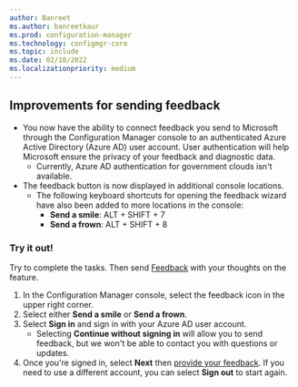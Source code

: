 ```yaml
---
author: Banreet
ms.author: banreetkaur
ms.prod: configuration-manager
ms.technology: configmgr-core
ms.topic: include
ms.date: 02/18/2022
ms.localizationpriority: medium
---
```


## <a name="bkmk_feedback"></a> Improvements for sending feedback
<!--11754191, 12890088-->

- You now have the ability to connect feedback you send to Microsoft through the Configuration Manager console to an authenticated Azure Active Directory (Azure AD) user account. User authentication will help Microsoft ensure the privacy of your feedback and diagnostic data.
   - Currently, Azure AD authentication for government clouds isn't available.
- The feedback button is now displayed in additional console locations.
   - The following keyboard shortcuts for opening the feedback wizard have also been added to more locations in the console:
      - **Send a smile**: ALT + SHIFT + 7
      - **Send a frown**: ALT + SHIFT + 8

### Try it out!

Try to complete the tasks. Then send [Feedback](../../../../understand/product-feedback.md) with your thoughts on the feature.

1. In the Configuration Manager console, select the feedback icon in the upper right corner.
1. Select either **Send a smile** or **Send a frown**.
1. Select **Sign in** and sign in with your Azure AD user account.
   - Selecting **Continue without signing in** will allow you to send feedback, but we won't be able to contact you with questions or updates.
1. Once you're signed in, select **Next** then [provide your feedback](../../../../understand/product-feedback.md). If you need to use a different account, you can select **Sign out** to start again. 
